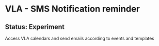<h1>VLA - SMS Notification reminder</h1>
<h2>Status: Experiment</h2>
<p>Access VLA calendars and send emails according to events and templates</p>
